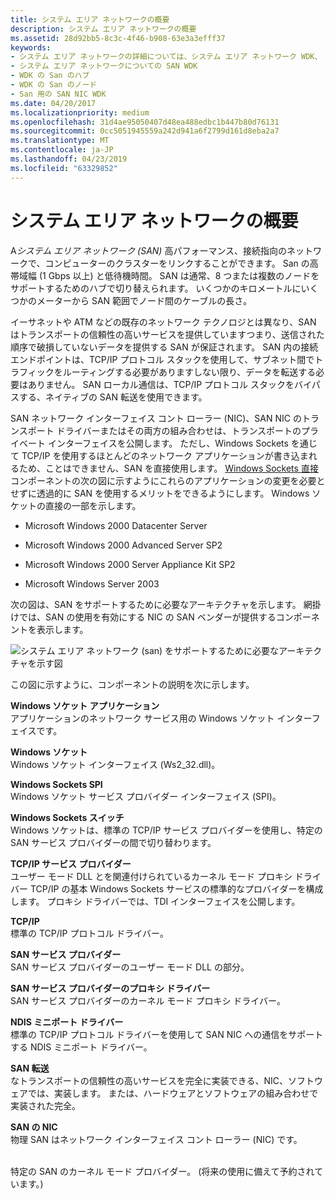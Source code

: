 ```yaml
---
title: システム エリア ネットワークの概要
description: システム エリア ネットワークの概要
ms.assetid: 28d92bb5-8c3c-4f46-b908-63e3a3efff37
keywords:
- システム エリア ネットワークの詳細については、システム エリア ネットワーク WDK、
- システム エリア ネットワークについての SAN WDK
- WDK の San のハブ
- WDK の San のノード
- San 用の SAN NIC WDK
ms.date: 04/20/2017
ms.localizationpriority: medium
ms.openlocfilehash: 31d4ae95050407d48ea488edbc1b447b80d76131
ms.sourcegitcommit: 0cc5051945559a242d941a6f2799d161d8eba2a7
ms.translationtype: MT
ms.contentlocale: ja-JP
ms.lasthandoff: 04/23/2019
ms.locfileid: "63329852"
---
```

# <a name="introduction-to-system-area-networks"></a>システム エリア ネットワークの概要





A*システム エリア ネットワーク (SAN)* 高パフォーマンス、接続指向のネットワークで、コンピューターのクラスターをリンクすることができます。 San の高帯域幅 (1 Gbps 以上) と低待機時間。 SAN は通常、8 つまたは複数のノードをサポートするためのハブで切り替えられます。 いくつかのキロメートルにいくつかのメーターから SAN 範囲でノード間のケーブルの長さ。

イーサネットや ATM などの既存のネットワーク テクノロジとは異なり、SAN はトランスポートの信頼性の高いサービスを提供していますつまり、送信された順序で破損していないデータを提供する SAN が保証されます。 SAN 内の接続エンドポイントは、TCP/IP プロトコル スタックを使用して、サブネット間でトラフィックをルーティングする必要がありますしない限り、データを転送する必要はありません。 SAN ローカル通信は、TCP/IP プロトコル スタックをバイパスする、ネイティブの SAN 転送を使用できます。

SAN ネットワーク インターフェイス コント ローラー (NIC)、SAN NIC のトランスポート ドライバーまたはその両方の組み合わせは、トランスポートのプライベート インターフェイスを公開します。 ただし、Windows Sockets を通じて TCP/IP を使用するほとんどのネットワーク アプリケーションが書き込まれるため、ことはできません、SAN を直接使用します。 [Windows Sockets 直接](windows-sockets-direct.md)コンポーネントの次の図に示すようにこれらのアプリケーションの変更を必要とせずに透過的に SAN を使用するメリットをできるようにします。 Windows ソケットの直接の一部を示します。

-   Microsoft Windows 2000 Datacenter Server

-   Microsoft Windows 2000 Advanced Server SP2

-   Microsoft Windows 2000 Server Appliance Kit SP2

-   Microsoft Windows Server 2003

次の図は、SAN をサポートするために必要なアーキテクチャを示します。 網掛けでは、SAN の使用を有効にする NIC の SAN ベンダーが提供するコンポーネントを表示します。

![システム エリア ネットワーク (san) をサポートするために必要なアーキテクチャを示す図](images/wsdpsan.png)

この図に示すように、コンポーネントの説明を次に示します。

<a href="" id="windows-sockets-application-------"></a>**Windows ソケット アプリケーション**   
アプリケーションのネットワーク サービス用の Windows ソケット インターフェイスです。

<a href="" id="windows-sockets-------"></a>**Windows ソケット**   
Windows ソケット インターフェイス (Ws2\_32.dll)。

<a href="" id="windows-sockets-spi-------"></a>**Windows Sockets SPI**   
Windows ソケット サービス プロバイダー インターフェイス (SPI)。

<a href="" id="windows-sockets-switch"></a>**Windows Sockets スイッチ**  
Windows ソケットは、標準の TCP/IP サービス プロバイダーを使用し、特定の SAN サービス プロバイダーの間で切り替わります。

<a href="" id="tcp-ip-service-provider"></a>**TCP/IP サービス プロバイダー**  
ユーザー モード DLL とを関連付けられているカーネル モード プロキシ ドライバー TCP/IP の基本 Windows Sockets サービスの標準的なプロバイダーを構成します。 プロキシ ドライバーでは、TDI インターフェイスを公開します。

<a href="" id="tcp-ip"></a>**TCP/IP**  
標準の TCP/IP プロトコル ドライバー。

<a href="" id="san-service-provider"></a>**SAN サービス プロバイダー**  
SAN サービス プロバイダーのユーザー モード DLL の部分。

<a href="" id="proxy-driver-for-a-san-service-provider"></a>**SAN サービス プロバイダーのプロキシ ドライバー**  
SAN サービス プロバイダーのカーネル モード プロキシ ドライバー。

<a href="" id="ndis-miniport-driver"></a>**NDIS ミニポート ドライバー**  
標準の TCP/IP プロトコル ドライバーを使用して SAN NIC への通信をサポートする NDIS ミニポート ドライバー。

<a href="" id="san-transport"></a>**SAN 転送**  
なトランスポートの信頼性の高いサービスを完全に実装できる、NIC、ソフトウェアでは、実装します。 または、ハードウェアとソフトウェアの組み合わせで実装された完全。

<a href="" id="san-nic"></a>**SAN の NIC**  
物理 SAN はネットワーク インターフェイス コント ローラー (NIC) です。

[]()  
特定の SAN のカーネル モード プロバイダー。 (将来の使用に備えて予約されています。)

 

 





